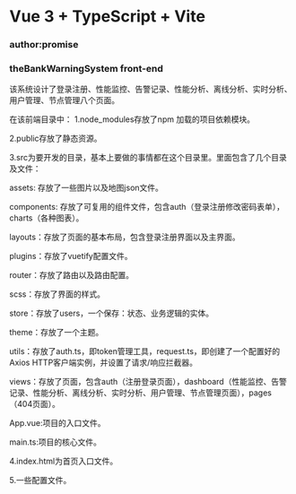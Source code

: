 # Vue 3 + TypeScript + Vite
### author:promise
### theBankWarningSystem front-end

该系统设计了登录注册、性能监控、告警记录、性能分析、离线分析、实时分析、用户管理、节点管理八个页面。

在该前端目录中：
1.node_modules存放了npm 加载的项目依赖模块。

2.public存放了静态资源。

3.src为要开发的目录，基本上要做的事情都在这个目录里。里面包含了几个目录及文件：

  assets: 存放了一些图片以及地图json文件。

  components: 存放了可复用的组件文件，包含auth（登录注册修改密码表单），charts（各种图表）。

  layouts：存放了页面的基本布局，包含登录注册界面以及主界面。

  plugins：存放了vuetify配置文件。

  router：存放了路由以及路由配置。

  scss：存放了界面的样式。

  store：存放了users，一个保存：状态、业务逻辑的实体。

  theme：存放了一个主题。

  utils：存放了auth.ts，即token管理工具，request.ts，即创建了一个配置好的Axios HTTP客户端实例，并设置了请求/响应拦截器。

  views：存放了页面，包含auth（注册登录页面），dashboard（性能监控、告警记录、性能分析、离线分析、实时分析、用户管理、节点管理页面），pages（404页面）。

  App.vue:项目的入口文件。

  main.ts:项目的核心文件。

4.index.html为首页入口文件。

5.一些配置文件。
  
  

